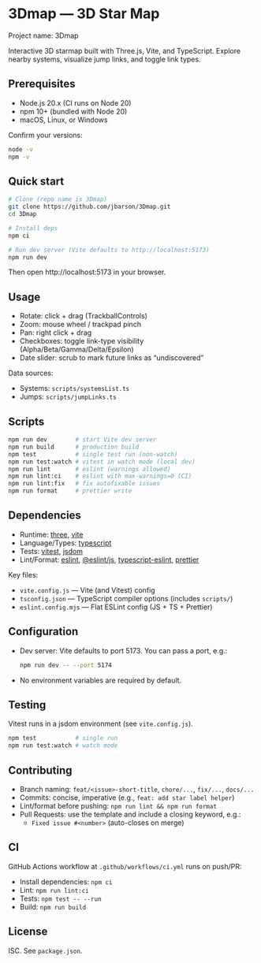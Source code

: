 # 3Dmap — 3D Star Map

Project name: 3Dmap

Interactive 3D starmap built with Three.js, Vite, and TypeScript. Explore nearby systems, visualize jump links, and toggle link types.

## Prerequisites

- Node.js 20.x (CI runs on Node 20)
- npm 10+ (bundled with Node 20)
- macOS, Linux, or Windows

Confirm your versions:

```bash
node -v
npm -v
```

## Quick start

```bash
# Clone (repo name is 3Dmap)
git clone https://github.com/jbarson/3Dmap.git
cd 3Dmap

# Install deps
npm ci

# Run dev server (Vite defaults to http://localhost:5173)
npm run dev
```

Then open http://localhost:5173 in your browser.

## Usage

- Rotate: click + drag (TrackballControls)
- Zoom: mouse wheel / trackpad pinch
- Pan: right click + drag
- Checkboxes: toggle link-type visibility (Alpha/Beta/Gamma/Delta/Epsilon)
- Date slider: scrub to mark future links as “undiscovered”

Data sources:
- Systems: `scripts/systemsList.ts`
- Jumps: `scripts/jumpLinks.ts`

## Scripts

```bash
npm run dev        # start Vite dev server
npm run build      # production build
npm test           # single test run (non-watch)
npm run test:watch # vitest in watch mode (local dev)
npm run lint       # eslint (warnings allowed)
npm run lint:ci    # eslint with max-warnings=0 (CI)
npm run lint:fix   # fix autofixable issues
npm run format     # prettier write
```

## Dependencies

- Runtime: [three], [vite]
- Language/Types: [typescript]
- Tests: [vitest], [jsdom]
- Lint/Format: [eslint], [@eslint/js], [typescript-eslint], [prettier]

Key files:
- `vite.config.js` — Vite (and Vitest) config
- `tsconfig.json` — TypeScript compiler options (includes `scripts/`)
- `eslint.config.mjs` — Flat ESLint config (JS + TS + Prettier)

## Configuration

- Dev server: Vite defaults to port 5173. You can pass a port, e.g.:
	```bash
	npm run dev -- --port 5174
	```
- No environment variables are required by default.

## Testing

Vitest runs in a jsdom environment (see `vite.config.js`).

```bash
npm test           # single run
npm run test:watch # watch mode
```

## Contributing

- Branch naming: `feat/<issue>-short-title`, `chore/...`, `fix/...`, `docs/...`
- Commits: concise, imperative (e.g., `feat: add star label helper`)
- Lint/format before pushing: `npm run lint && npm run format`
- Pull Requests: use the template and include a closing keyword, e.g.:
	- `Fixed issue #<number>` (auto-closes on merge)

## CI

GitHub Actions workflow at `.github/workflows/ci.yml` runs on push/PR:
- Install dependencies: `npm ci`
- Lint: `npm run lint:ci`
- Tests: `npm test -- --run`
- Build: `npm run build`

## License

ISC. See `package.json`.

<!-- references -->
[three]: https://threejs.org/
[vite]: https://vitejs.dev/
[typescript]: https://www.typescriptlang.org/
[vitest]: https://vitest.dev/
[jsdom]: https://github.com/jsdom/jsdom
[eslint]: https://eslint.org/
[@eslint/js]: https://github.com/eslint/js
[typescript-eslint]: https://typescript-eslint.io/
[prettier]: https://prettier.io/